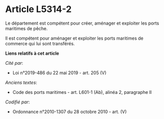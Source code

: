 # Article L5314-2

Le département est compétent pour créer, aménager et exploiter les ports maritimes de pêche.

Il est compétent pour aménager et exploiter les ports maritimes de commerce qui lui sont transférés.

**Liens relatifs à cet article**

_Cité par_:

  - Loi n°2019-486 du 22 mai 2019 - art. 205 (V)

_Anciens textes_:

  - Code des ports maritimes - art. L601-1 (Ab), alinéa 2, paragraphe II

_Codifié par_:

  - Ordonnance n°2010-1307 du 28 octobre 2010 - art. (V)
